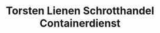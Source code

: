 ---
title: "Torsten Lienen Schrotthandel Containerdienst"
url: /bad-lippspringe/torsten-lienen-schrotthandel-containerdienst/
shop: Mieten
---